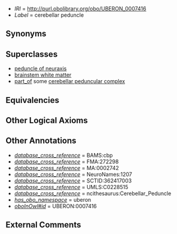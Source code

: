  * *IRI* = http://purl.obolibrary.org/obo/UBERON_0007416
 * *Label* = cerebellar peduncle

## Synonyms


## Superclasses

 * [peduncle of neuraxis](../../UBERON/17/UBERON_0007417.md)
 * [brainstem white matter](../../UBERON/91/UBERON_0014891.md)
 * [part_of](../../BFO/50/BFO_0000050.md) some [cerebellar peduncular complex](../../UBERON/74/UBERON_0002474.md)

## Equivalencies


## Other Logical Axioms


## Other Annotations

 * *[database_cross_reference](../../ef/oboInOwl#hasDbXref.md)* = BAMS:cbp
 * *[database_cross_reference](../../ef/oboInOwl#hasDbXref.md)* = FMA:272298
 * *[database_cross_reference](../../ef/oboInOwl#hasDbXref.md)* = MA:0002742
 * *[database_cross_reference](../../ef/oboInOwl#hasDbXref.md)* = NeuroNames:1207
 * *[database_cross_reference](../../ef/oboInOwl#hasDbXref.md)* = SCTID:362417003
 * *[database_cross_reference](../../ef/oboInOwl#hasDbXref.md)* = UMLS:C0228515
 * *[database_cross_reference](../../ef/oboInOwl#hasDbXref.md)* = ncithesaurus:Cerebellar_Peduncle
 * *[has_obo_namespace](../../ce/oboInOwl#hasOBONamespace.md)* = uberon
 * *[oboInOwl#id](../../id/oboInOwl#id.md)* = UBERON:0007416

## External Comments

